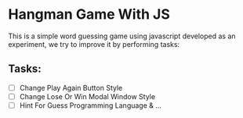 # Hangman Game With JS
This is a simple word guessing game using javascript developed as an experiment, we try to improve it by performing tasks:
## Tasks:
-[ ] Change Play Again Button Style
-[ ] Change Lose Or Win Modal Window Style
-[ ] Hint For Guess Programming Language & ...
